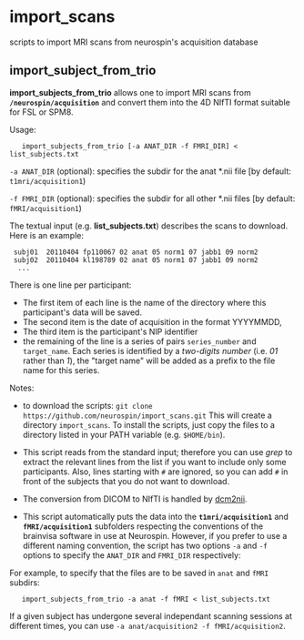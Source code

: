 import_scans
============

scripts to import MRI scans from neurospin's  acquisition database

import_subject_from_trio
------------------------

**import_subjects_from_trio** allows one to import MRI scans from **`/neurospin/acquisition`** and convert them into the 4D NIfTI format
suitable for FSL or SPM8.

Usage:
```
   import_subjects_from_trio [-a ANAT_DIR -f FMRI_DIR] < list_subjects.txt
```


`-a ANAT_DIR` (optional): specifies the subdir for the anat *.nii file [by default: `t1mri/acquisition1`)

`-f FMRI_DIR` (optional): specifies the subdir for all other *.nii files [by default: `fMRI/acquisition1`)

The textual input (e.g. **list_subjects.txt**) describes the scans to download. Here is an example:

```
 subj01  20110404 fp110067 02 anat 05 norm1 07 jabb1 09 norm2
 subj02  20110404 kl198789 02 anat 05 norm1 07 jabb1 09 norm2
  ...
```

There is one line per participant:

- The first item of each line is the name of the directory where this participant's data will be saved.
- The second item is the date of acquisition in the format YYYYMMDD,
- The third item is the participant's NIP identifier
- the remaining of the line is a series of pairs `series_number` and `target_name`. Each series is identified by a *two-digits number* (i.e. *01* rather than *1*), the "target name" will be added as a prefix to the file name for
this series.


Notes:
* to download the scripts:
`git clone https://github.com/neurospin/import_scans.git`
This will create a directory `import_scans`. To install the scripts, just copy the files to a directory listed in your PATH variable (e.g. `$HOME/bin`).

* This script reads from the standard input; therefore you can use _grep_ to extract the relevant lines from the list if you want to include only some participants. Also, lines starting with `#` are ignored, so you can add `#` in front of the subjects that you do not want to download.

* The conversion from DICOM to NIfTI is handled by [dcm2nii](http://people.cas.sc.edu/rorden/mricron/dcm2nii.html).

* This script automatically puts the data into the **`t1mri/acquisition1`** and **`fMRI/acquisition1`** subfolders respecting the conventions of the  brainvisa software in use at Neurospin. However, if you prefer to use a different naming convention, the script has two options `-a` and `-f` options to specify the `ANAT_DIR` and `FMRI_DIR` respectively:

For example, to specify that the files are to be saved in `anat` and `fMRI` subdirs:
```
   import_subjects_from_trio -a anat -f fMRI < list_subjects.txt
```

If a given subject has undergone several independant scanning sessions at different times, you can use `-a anat/acquisition2 -f fMRI/acquisition2`.
